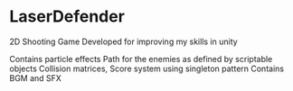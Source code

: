 # LaserDefender
2D Shooting Game
Developed for improving my skills in unity

Contains particle effects
Path for the enemies as defined by scriptable objects
Collision matrices, Score system using singleton pattern
Contains BGM and SFX
